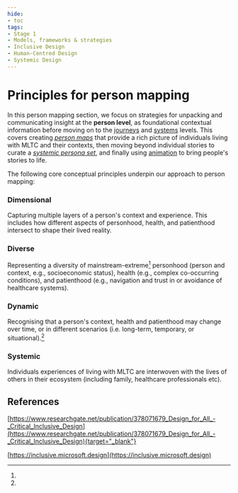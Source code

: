 ```yaml
---
hide:
- toc
tags:
- Stage 1
- Models, frameworks & strategies
- Inclusive Design
- Human-Centred Design
- Systemic Design
---
```


# Principles for person mapping

In this person mapping section, we focus on strategies for unpacking and communicating insight at the **person level**, as foundational contextual information before moving on to the [journeys](journey-maps.md) and [systems](system-maps.md) levels. This covers creating [*person maps*](person-maps.md) that provide a rich picture of individuals living with MLTC and their contexts, then moving beyond individual stories to curate a [*systemic persona set*](persona-set.md), and finally using [animation](animation.md) to bring people's stories to life.  

The following core conceptual principles underpin our approach to person mapping: 

### Dimensional
Capturing multiple layers of a person's context and experience. This includes how different aspects of personhood, health, and patienthood intersect to shape their lived reality.

### Diverse
Representing a diversity of mainstream-extreme[^1] personhood (person and context, e.g., socioeconomic status), health (e.g., complex co-occurring conditions), and patienthood (e.g., navigation and trust in or avoidance of healthcare systems). 

### Dynamic
Recognising that a person's context, health and patienthood may change over time, or in different scenarios (i.e. long-term, temporary, or situational).[^2]

### Systemic
Individuals experiences of living with MLTC are interwoven with the lives of others in their ecosystem (including family, healthcare professionals etc).


## References 

[^1]: 
  [https://www.researchgate.net/publication/378071679_Design_for_All_-_Critical_Inclusive_Design](https://www.researchgate.net/publication/378071679_Design_for_All_-_Critical_Inclusive_Design){target="_blank"}

[^2]:
  [https://inclusive.microsoft.design](https://inclusive.microsoft.design)
